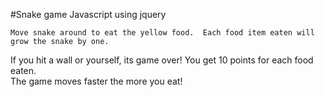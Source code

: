 #Snake game
Javascript using jquery

	Move snake around to eat the yellow food.  Each food item eaten will grow the snake by one.
If you hit a wall or yourself, its game over!  You get 10 points for each food eaten.  
The game moves faster the more you eat!